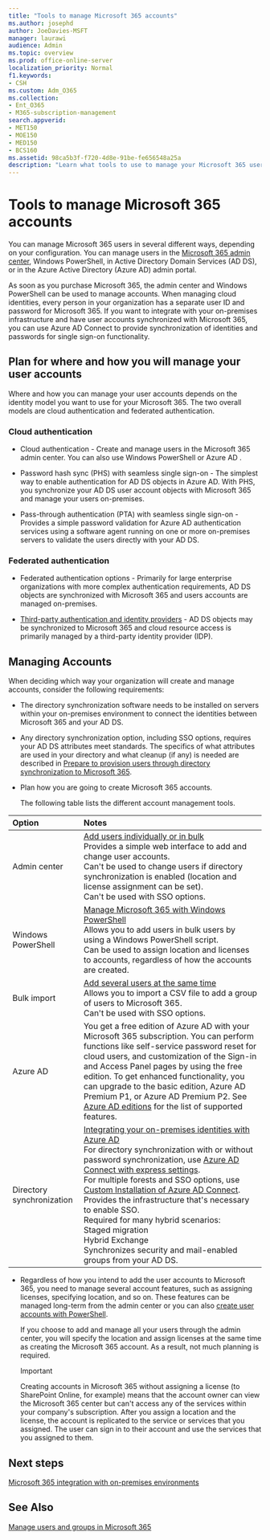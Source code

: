 ```yaml
---
title: "Tools to manage Microsoft 365 accounts"
ms.author: josephd
author: JoeDavies-MSFT
manager: laurawi
audience: Admin
ms.topic: overview
ms.prod: office-online-server
localization_priority: Normal
f1.keywords:
- CSH
ms.custom: Adm_O365
ms.collection:
- Ent_O365
- M365-subscription-management
search.appverid:
- MET150
- MOE150
- MED150
- BCS160
ms.assetid: 98ca5b3f-f720-4d8e-91be-fe656548a25a
description: "Learn what tools to use to manage your Microsoft 365 users. "
---
```


# Tools to manage Microsoft 365 accounts

You can manage Microsoft 365 users in several different ways, depending on your configuration. You can manage users in the [Microsoft 365 admin center](https://admin.microsoft.com), Windows PowerShell, in Active Directory Domain Services (AD DS), or in the Azure Active Directory (Azure AD) admin portal. 

As soon as you purchase Microsoft 365, the admin center and Windows PowerShell can be used to manage accounts. When managing cloud identities, every person in your organization has a separate user ID and password for Microsoft 365. If you want to integrate with your on-premises infrastructure and have user accounts synchronized with Microsoft 365, you can use Azure AD Connect to provide synchronization of identities and passwords for single sign-on functionality.
  
## Plan for where and how you will manage your user accounts

Where and how you can manage your user accounts depends on the identity model you want to use for your Microsoft 365. The two overall models are cloud authentication and federated authentication.
  
### Cloud authentication

- Cloud authentication - Create and manage users in the Microsoft 365 admin center. You can also use Windows PowerShell or Azure AD . 
    
- Password hash sync (PHS) with seamless single sign-on - The simplest way to enable authentication for AD DS objects in Azure AD. With PHS, you synchronize your AD DS user account objects with Microsoft 365 and manage your users on-premises. 
    
- Pass-through authentication (PTA) with seamless single sign-on - Provides a simple password validation for Azure AD authentication services using a software agent running on one or more on-premises servers to validate the users directly with your AD DS. 
    
### Federated authentication

- Federated authentication options - Primarily for large enterprise organizations with more complex authentication requirements, AD DS objects are synchronized with Microsoft 365 and users accounts are managed on-premises. 
    
- [Third-party authentication and identity providers](about-office-365-identity.md) - AD DS objects may be synchronized to Microsoft 365 and cloud resource access is primarily managed by a third-party identity provider (IDP). 
    
## Managing Accounts

When deciding which way your organization will create and manage accounts, consider the following requirements:
  
- The directory synchronization software needs to be installed on servers within your on-premises environment to connect the identities between Microsoft 365 and your AD DS.
    
- Any directory synchronization option, including SSO options, requires your AD DS attributes meet standards. The specifics of what attributes are used in your directory and what cleanup (if any) is needed are described in [Prepare to provision users through directory synchronization to Microsoft 365](prepare-for-directory-synchronization.md). 
    
- Plan how you are going to create Microsoft 365 accounts.
    
    The following table lists the different account management tools.
    
|**Option**|**Notes**|
|:-----|:-----|
|Admin center  <br/> |[Add users individually or in bulk](https://docs.microsoft.com/microsoft-365/admin/add-users/add-users) <br/>  Provides a simple web interface to add and change user accounts.  <br/>  Can't be used to change users if directory synchronization is enabled (location and license assignment can be set).  <br/>  Can't be used with SSO options.  <br/> |
|Windows PowerShell  <br/> |[Manage Microsoft 365 with Windows PowerShell](https://go.microsoft.com/fwlink/p/?LinkId=698471) <br/>  Allows you to add users in bulk users by using a Windows PowerShell script.  <br/>  Can be used to assign location and licenses to accounts, regardless of how the accounts are created.  <br/> |
|Bulk import  <br/> |[Add several users at the same time](add-several-users-at-the-same-time.md) <br/>  Allows you to import a CSV file to add a group of users to Microsoft 365.  <br/>  Can't be used with SSO options.  <br/> |
|Azure AD  <br/> |You get a free edition of Azure AD with your Microsoft 365 subscription. You can perform functions like self-service password reset for cloud users, and customization of the Sign-in and Access Panel pages by using the free edition. To get enhanced functionality, you can upgrade to the basic edition, Azure AD Premium P1, or Azure AD Premium P2. See [Azure AD editions](https://go.microsoft.com/fwlink/p/?LinkId=698465) for the list of supported features.  <br/> |
|Directory synchronization  <br/> |[Integrating your on-premises identities with Azure AD](https://go.microsoft.com/fwlink/p/?LinkID=624168) <br/>  For directory synchronization with or without password synchronization, use [Azure AD Connect with express settings](https://go.microsoft.com/fwlink/p/?LinkID=698537).  <br/>  For multiple forests and SSO options, use [Custom Installation of Azure AD Connect](https://go.microsoft.com/fwlink/p/?LinkId=698430).  <br/>  Provides the infrastructure that's necessary to enable SSO.  <br/>  Required for many hybrid scenarios:  <br/>  Staged migration  <br/>  Hybrid Exchange  <br/>  Synchronizes security and mail-enabled groups from your AD DS.  <br/> |
   
- Regardless of how you intend to add the user accounts to Microsoft 365, you need to manage several account features, such as assigning licenses, specifying location, and so on. These features can be managed long-term from the admin center or you can also [create user accounts with PowerShell](https://go.microsoft.com/fwlink/p/?LinkId=717083).
    
    If you choose to add and manage all your users through the admin center, you will specify the location and assign licenses at the same time as creating the Microsoft 365 account. As a result, not much planning is required.
    
    > [!IMPORTANT]
    > Creating accounts in Microsoft 365 without assigning a license (to SharePoint Online, for example) means that the account owner can view the Microsoft 365 center but can't access any of the services within your company's subscription. After you assign a location and the license, the account is replicated to the service or services that you assigned. The user can sign in to their account and use the services that you assigned to them. 
  
## Next steps

[Microsoft 365 integration with on-premises environments](office-365-integration.md)
  
## See Also

[Manage users and groups in Microsoft 365](https://docs.microsoft.com/microsoft-365/admin/add-users)
  

